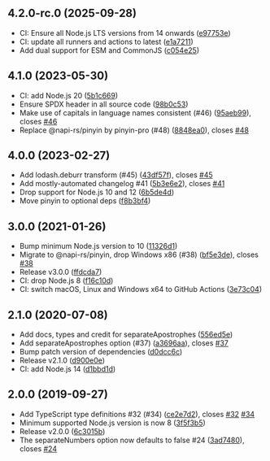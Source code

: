 ## 4.2.0-rc.0 (2025-09-28)

* CI: Ensure all Node.js LTS versions from 14 onwards ([e97753e](https://github.com/lovell/limax/commit/e97753e))
* CI: update all runners and actions to latest ([e1a7211](https://github.com/lovell/limax/commit/e1a7211))
* Add dual support for ESM and CommonJS ([c054e25](https://github.com/lovell/limax/commit/c054e25))

## 4.1.0 (2023-05-30)

* CI: add Node.js 20 ([5b1c669](https://github.com/lovell/limax/commit/5b1c669))
* Ensure SPDX header in all source code ([98b0c53](https://github.com/lovell/limax/commit/98b0c53))
* Make use of capitals in language names consistent (#46) ([95aeb99](https://github.com/lovell/limax/commit/95aeb99)), closes [#46](https://github.com/lovell/limax/issues/46)
* Replace @napi-rs/pinyin by pinyin-pro (#48) ([8848ea0](https://github.com/lovell/limax/commit/8848ea0)), closes [#48](https://github.com/lovell/limax/issues/48)

## 4.0.0 (2023-02-27)

* Add lodash.deburr transform (#45) ([43df57f](https://github.com/lovell/limax/commit/43df57f)), closes [#45](https://github.com/lovell/limax/issues/45)
* Add mostly-automated changelog #41 ([5b3e6e2](https://github.com/lovell/limax/commit/5b3e6e2)), closes [#41](https://github.com/lovell/limax/issues/41)
* Drop support for Node.js 10 and 12 ([6b5de4d](https://github.com/lovell/limax/commit/6b5de4d))
* Move pinyin to optional deps ([f8b3bf4](https://github.com/lovell/limax/commit/f8b3bf4))

## 3.0.0 (2021-01-26)

* Bump minimum Node.js version to 10 ([11326d1](https://github.com/lovell/limax/commit/11326d1))
* Migrate to @napi-rs/pinyin, drop Windows x86 (#38) ([bf5e3de](https://github.com/lovell/limax/commit/bf5e3de)), closes [#38](https://github.com/lovell/limax/issues/38)
* Release v3.0.0 ([ffdcda7](https://github.com/lovell/limax/commit/ffdcda7))
* CI: drop Node.js 8 ([f16c10d](https://github.com/lovell/limax/commit/f16c10d))
* CI: switch macOS, Linux and Windows x64 to GitHub Actions ([3e73c04](https://github.com/lovell/limax/commit/3e73c04))

## 2.1.0 (2020-07-08)

* Add docs, types and credit for separateApostrophes ([556ed5e](https://github.com/lovell/limax/commit/556ed5e))
* Add separateApostrophes option (#37) ([a3696aa](https://github.com/lovell/limax/commit/a3696aa)), closes [#37](https://github.com/lovell/limax/issues/37)
* Bump patch version of dependencies ([d0dcc6c](https://github.com/lovell/limax/commit/d0dcc6c))
* Release v2.1.0 ([d900e0e](https://github.com/lovell/limax/commit/d900e0e))
* CI: add Node.js 14 ([d1bbd1d](https://github.com/lovell/limax/commit/d1bbd1d))

## 2.0.0 (2019-09-27)

* Add TypeScript type definitions #32 (#34) ([ce2e7d2](https://github.com/lovell/limax/commit/ce2e7d2)), closes [#32](https://github.com/lovell/limax/issues/32) [#34](https://github.com/lovell/limax/issues/34)
* Minimum supported Node.js version is now 8 ([3f5f3b5](https://github.com/lovell/limax/commit/3f5f3b5))
* Release v2.0.0 ([6c3015b](https://github.com/lovell/limax/commit/6c3015b))
* The separateNumbers option now defaults to false #24 ([3ad7480](https://github.com/lovell/limax/commit/3ad7480)), closes [#24](https://github.com/lovell/limax/issues/24)
